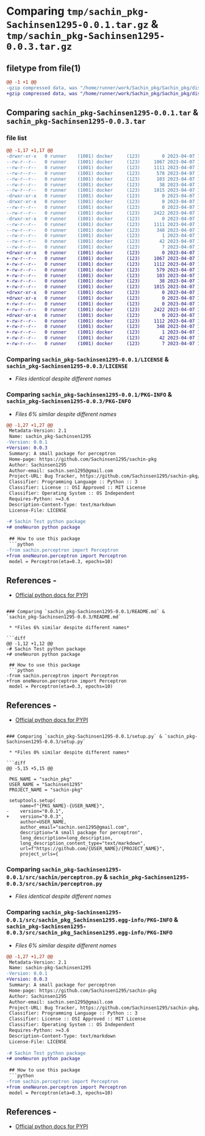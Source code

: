 # Comparing `tmp/sachin_pkg-Sachinsen1295-0.0.1.tar.gz` & `tmp/sachin_pkg-Sachinsen1295-0.0.3.tar.gz`

## filetype from file(1)

```diff
@@ -1 +1 @@
-gzip compressed data, was "/home/runner/work/Sachin_pkg/Sachin_pkg/dist/.tmp-6w_jpha6/sachin_pkg-Sachinsen1295-0.0.1.tar", last modified: Fri Apr  7 18:58:51 2023, max compression
+gzip compressed data, was "/home/runner/work/Sachin_pkg/Sachin_pkg/dist/.tmp-093urj5o/sachin_pkg-Sachinsen1295-0.0.3.tar", last modified: Fri Apr  7 18:35:47 2023, max compression
```

## Comparing `sachin_pkg-Sachinsen1295-0.0.1.tar` & `sachin_pkg-Sachinsen1295-0.0.3.tar`

### file list

```diff
@@ -1,17 +1,17 @@
-drwxr-xr-x   0 runner    (1001) docker     (123)        0 2023-04-07 18:58:51.000000 sachin_pkg-Sachinsen1295-0.0.1/
--rw-r--r--   0 runner    (1001) docker     (123)     1067 2023-04-07 18:58:41.000000 sachin_pkg-Sachinsen1295-0.0.1/LICENSE
--rw-r--r--   0 runner    (1001) docker     (123)     1111 2023-04-07 18:58:51.000000 sachin_pkg-Sachinsen1295-0.0.1/PKG-INFO
--rw-r--r--   0 runner    (1001) docker     (123)      578 2023-04-07 18:58:41.000000 sachin_pkg-Sachinsen1295-0.0.1/README.md
--rw-r--r--   0 runner    (1001) docker     (123)      103 2023-04-07 18:58:41.000000 sachin_pkg-Sachinsen1295-0.0.1/pyproject.toml
--rw-r--r--   0 runner    (1001) docker     (123)       38 2023-04-07 18:58:51.000000 sachin_pkg-Sachinsen1295-0.0.1/setup.cfg
--rw-r--r--   0 runner    (1001) docker     (123)     1015 2023-04-07 18:58:41.000000 sachin_pkg-Sachinsen1295-0.0.1/setup.py
-drwxr-xr-x   0 runner    (1001) docker     (123)        0 2023-04-07 18:58:51.000000 sachin_pkg-Sachinsen1295-0.0.1/src/
-drwxr-xr-x   0 runner    (1001) docker     (123)        0 2023-04-07 18:58:51.000000 sachin_pkg-Sachinsen1295-0.0.1/src/sachin/
--rw-r--r--   0 runner    (1001) docker     (123)        0 2023-04-07 18:58:41.000000 sachin_pkg-Sachinsen1295-0.0.1/src/sachin/__init__.py
--rw-r--r--   0 runner    (1001) docker     (123)     2422 2023-04-07 18:58:41.000000 sachin_pkg-Sachinsen1295-0.0.1/src/sachin/perceptron.py
-drwxr-xr-x   0 runner    (1001) docker     (123)        0 2023-04-07 18:58:51.000000 sachin_pkg-Sachinsen1295-0.0.1/src/sachin_pkg_Sachinsen1295.egg-info/
--rw-r--r--   0 runner    (1001) docker     (123)     1111 2023-04-07 18:58:51.000000 sachin_pkg-Sachinsen1295-0.0.1/src/sachin_pkg_Sachinsen1295.egg-info/PKG-INFO
--rw-r--r--   0 runner    (1001) docker     (123)      348 2023-04-07 18:58:51.000000 sachin_pkg-Sachinsen1295-0.0.1/src/sachin_pkg_Sachinsen1295.egg-info/SOURCES.txt
--rw-r--r--   0 runner    (1001) docker     (123)        1 2023-04-07 18:58:51.000000 sachin_pkg-Sachinsen1295-0.0.1/src/sachin_pkg_Sachinsen1295.egg-info/dependency_links.txt
--rw-r--r--   0 runner    (1001) docker     (123)       42 2023-04-07 18:58:51.000000 sachin_pkg-Sachinsen1295-0.0.1/src/sachin_pkg_Sachinsen1295.egg-info/requires.txt
--rw-r--r--   0 runner    (1001) docker     (123)        7 2023-04-07 18:58:51.000000 sachin_pkg-Sachinsen1295-0.0.1/src/sachin_pkg_Sachinsen1295.egg-info/top_level.txt
+drwxr-xr-x   0 runner    (1001) docker     (123)        0 2023-04-07 18:35:47.000000 sachin_pkg-Sachinsen1295-0.0.3/
+-rw-r--r--   0 runner    (1001) docker     (123)     1067 2023-04-07 18:35:35.000000 sachin_pkg-Sachinsen1295-0.0.3/LICENSE
+-rw-r--r--   0 runner    (1001) docker     (123)     1112 2023-04-07 18:35:47.000000 sachin_pkg-Sachinsen1295-0.0.3/PKG-INFO
+-rw-r--r--   0 runner    (1001) docker     (123)      579 2023-04-07 18:35:35.000000 sachin_pkg-Sachinsen1295-0.0.3/README.md
+-rw-r--r--   0 runner    (1001) docker     (123)      103 2023-04-07 18:35:35.000000 sachin_pkg-Sachinsen1295-0.0.3/pyproject.toml
+-rw-r--r--   0 runner    (1001) docker     (123)       38 2023-04-07 18:35:47.000000 sachin_pkg-Sachinsen1295-0.0.3/setup.cfg
+-rw-r--r--   0 runner    (1001) docker     (123)     1015 2023-04-07 18:35:35.000000 sachin_pkg-Sachinsen1295-0.0.3/setup.py
+drwxr-xr-x   0 runner    (1001) docker     (123)        0 2023-04-07 18:35:47.000000 sachin_pkg-Sachinsen1295-0.0.3/src/
+drwxr-xr-x   0 runner    (1001) docker     (123)        0 2023-04-07 18:35:47.000000 sachin_pkg-Sachinsen1295-0.0.3/src/sachin/
+-rw-r--r--   0 runner    (1001) docker     (123)        0 2023-04-07 18:35:35.000000 sachin_pkg-Sachinsen1295-0.0.3/src/sachin/__init__.py
+-rw-r--r--   0 runner    (1001) docker     (123)     2422 2023-04-07 18:35:35.000000 sachin_pkg-Sachinsen1295-0.0.3/src/sachin/perceptron.py
+drwxr-xr-x   0 runner    (1001) docker     (123)        0 2023-04-07 18:35:47.000000 sachin_pkg-Sachinsen1295-0.0.3/src/sachin_pkg_Sachinsen1295.egg-info/
+-rw-r--r--   0 runner    (1001) docker     (123)     1112 2023-04-07 18:35:47.000000 sachin_pkg-Sachinsen1295-0.0.3/src/sachin_pkg_Sachinsen1295.egg-info/PKG-INFO
+-rw-r--r--   0 runner    (1001) docker     (123)      348 2023-04-07 18:35:47.000000 sachin_pkg-Sachinsen1295-0.0.3/src/sachin_pkg_Sachinsen1295.egg-info/SOURCES.txt
+-rw-r--r--   0 runner    (1001) docker     (123)        1 2023-04-07 18:35:47.000000 sachin_pkg-Sachinsen1295-0.0.3/src/sachin_pkg_Sachinsen1295.egg-info/dependency_links.txt
+-rw-r--r--   0 runner    (1001) docker     (123)       42 2023-04-07 18:35:47.000000 sachin_pkg-Sachinsen1295-0.0.3/src/sachin_pkg_Sachinsen1295.egg-info/requires.txt
+-rw-r--r--   0 runner    (1001) docker     (123)        7 2023-04-07 18:35:47.000000 sachin_pkg-Sachinsen1295-0.0.3/src/sachin_pkg_Sachinsen1295.egg-info/top_level.txt
```

### Comparing `sachin_pkg-Sachinsen1295-0.0.1/LICENSE` & `sachin_pkg-Sachinsen1295-0.0.3/LICENSE`

 * *Files identical despite different names*

### Comparing `sachin_pkg-Sachinsen1295-0.0.1/PKG-INFO` & `sachin_pkg-Sachinsen1295-0.0.3/PKG-INFO`

 * *Files 6% similar despite different names*

```diff
@@ -1,27 +1,27 @@
 Metadata-Version: 2.1
 Name: sachin_pkg-Sachinsen1295
-Version: 0.0.1
+Version: 0.0.3
 Summary: A small package for perceptron
 Home-page: https://github.com/Sachinsen1295/sachin-pkg
 Author: Sachinsen1295
 Author-email: sachin.sen1295@gmail.com
 Project-URL: Bug Tracker, https://github.com/Sachinsen1295/sachin-pkg/issues
 Classifier: Programming Language :: Python :: 3
 Classifier: License :: OSI Approved :: MIT License
 Classifier: Operating System :: OS Independent
 Requires-Python: >=3.6
 Description-Content-Type: text/markdown
 License-File: LICENSE
 
-# Sachin Test python package
+# oneNeuron python package
 
 ## How to use this package
 ```python
-from sachin.perceptron import Perceptron
+from oneNeuron.perceptron import Perceptron
 model = Perceptron(eta=0.3, epochs=10)
 ```
 
 ## References - 
 
 * [Official python docs for PYPI](https://packaging.python.org/tutorials/packaging-projects/)
```

### Comparing `sachin_pkg-Sachinsen1295-0.0.1/README.md` & `sachin_pkg-Sachinsen1295-0.0.3/README.md`

 * *Files 6% similar despite different names*

```diff
@@ -1,12 +1,12 @@
-# Sachin Test python package
+# oneNeuron python package
 
 ## How to use this package
 ```python
-from sachin.perceptron import Perceptron
+from oneNeuron.perceptron import Perceptron
 model = Perceptron(eta=0.3, epochs=10)
 ```
 
 ## References - 
 
 * [Official python docs for PYPI](https://packaging.python.org/tutorials/packaging-projects/)
```

### Comparing `sachin_pkg-Sachinsen1295-0.0.1/setup.py` & `sachin_pkg-Sachinsen1295-0.0.3/setup.py`

 * *Files 0% similar despite different names*

```diff
@@ -5,15 +5,15 @@
 
 PKG_NAME = "sachin_pkg"
 USER_NAME = "Sachinsen1295"
 PROJECT_NAME = "sachin-pkg"
 
 setuptools.setup(
     name=f"{PKG_NAME}-{USER_NAME}",
-    version="0.0.1",
+    version="0.0.3",
     author=USER_NAME,
     author_email="sachin.sen1295@gmail.com",
     description="A small package for perceptron",
     long_description=long_description,
     long_description_content_type="text/markdown",
     url=f"https://github.com/{USER_NAME}/{PROJECT_NAME}",
     project_urls={
```

### Comparing `sachin_pkg-Sachinsen1295-0.0.1/src/sachin/perceptron.py` & `sachin_pkg-Sachinsen1295-0.0.3/src/sachin/perceptron.py`

 * *Files identical despite different names*

### Comparing `sachin_pkg-Sachinsen1295-0.0.1/src/sachin_pkg_Sachinsen1295.egg-info/PKG-INFO` & `sachin_pkg-Sachinsen1295-0.0.3/src/sachin_pkg_Sachinsen1295.egg-info/PKG-INFO`

 * *Files 6% similar despite different names*

```diff
@@ -1,27 +1,27 @@
 Metadata-Version: 2.1
 Name: sachin-pkg-Sachinsen1295
-Version: 0.0.1
+Version: 0.0.3
 Summary: A small package for perceptron
 Home-page: https://github.com/Sachinsen1295/sachin-pkg
 Author: Sachinsen1295
 Author-email: sachin.sen1295@gmail.com
 Project-URL: Bug Tracker, https://github.com/Sachinsen1295/sachin-pkg/issues
 Classifier: Programming Language :: Python :: 3
 Classifier: License :: OSI Approved :: MIT License
 Classifier: Operating System :: OS Independent
 Requires-Python: >=3.6
 Description-Content-Type: text/markdown
 License-File: LICENSE
 
-# Sachin Test python package
+# oneNeuron python package
 
 ## How to use this package
 ```python
-from sachin.perceptron import Perceptron
+from oneNeuron.perceptron import Perceptron
 model = Perceptron(eta=0.3, epochs=10)
 ```
 
 ## References - 
 
 * [Official python docs for PYPI](https://packaging.python.org/tutorials/packaging-projects/)
```

